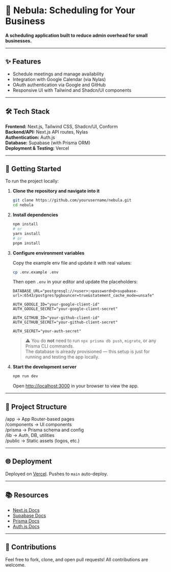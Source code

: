 # 🌌 Nebula: Scheduling for Your Business

**A scheduling application built to reduce admin overhead for small businesses.**

---

## ✨ Features

- Schedule meetings and manage availability
- Integration with Google Calendar (via Nylas)
- OAuth authentication via Google and GitHub
- Responsive UI with Tailwind and Shadcn/UI components

---

## 🛠 Tech Stack

**Frontend:** Next.js, Tailwind CSS, Shadcn/UI, Conform  
**Backend/API:** Next.js API routes, Nylas  
**Authentication:** Auth.js  
**Database:** Supabase (with Prisma ORM)  
**Deployment & Testing:** Vercel

---

## 🚀 Getting Started

To run the project locally:

1. **Clone the repository and navigate into it**

    ```bash
    git clone https://github.com/yourusername/nebula.git
    cd nebula
    ```

2. **Install dependencies**

    ```bash
    npm install
    # or
    yarn install
    # or
    pnpm install
    ```

3. **Configure environment variables**

    Copy the example env file and update it with real values:

    ```bash
    cp .env.example .env
    ```

    Then open `.env` in your editor and update the placeholders:

    ```env
    DATABASE_URL="postgresql://<user>:<password>@<supabase-url>:6543/postgres?pgbouncer=true&statement_cache_mode=unsafe"

    AUTH_GOOGLE_ID="your-google-client-id"
    AUTH_GOOGLE_SECRET="your-google-client-secret"

    AUTH_GITHUB_ID="your-github-client-id"
    AUTH_GITHUB_SECRET="your-github-client-secret"

    AUTH_SECRET="your-auth-secret"
    ```

    > ⚠️ You do **not** need to run `npx prisma db push`, `migrate`, or any Prisma CLI commands.  
    > The database is already provisioned — this setup is just for running and testing the app locally.

4. **Start the development server**

    ```bash
    npm run dev
    ```

    Open [http://localhost:3000](http://localhost:3000) in your browser to view the app.

---

## 📁 Project Structure
/app → App Router-based pages  
/components → UI components  
/prisma → Prisma schema and config  
/lib → Auth, DB, utilities  
/public → Static assets (logos, etc.) 

---

## 🌐 Deployment

Deployed on [Vercel](https://vercel.com/). Pushes to `main` auto-deploy.

---

## 📚 Resources

- [Next.js Docs](https://nextjs.org/docs)
- [Supabase Docs](https://supabase.com/docs)
- [Prisma Docs](https://www.prisma.io/docs)
- [Auth.js Docs](https://authjs.dev)

---

## 🤝 Contributions

Feel free to fork, clone, and open pull requests! All contributions are welcome.  